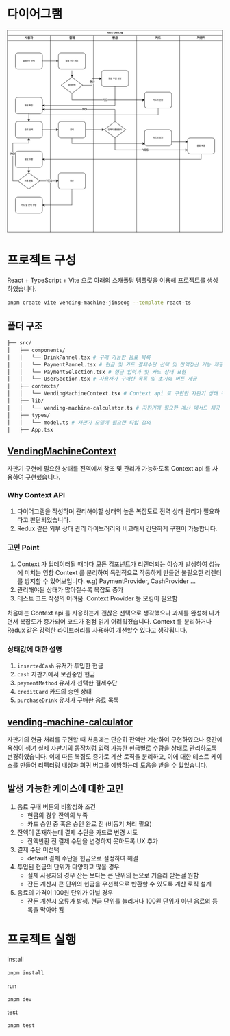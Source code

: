 # 다이어그램

![다이어그램](./assets/diagram.png)

# 프로젝트 구성

React + TypeScript + Vite 으로 아래의 스캐폴딩 템플릿을 이용해 프로젝트를 생성하였습니다.

```bash
pnpm create vite vending-machine-jinseog --template react-ts
```

## 폴더 구조

```bash
├── src/
│   ├── components/
│   │   └── DrinkPannel.tsx # 구매 가능한 음료 목록
│   │   └── PaymentPannel.tsx # 현금 및 카드 결제수단 선택 및 잔액정산 기능 제공
│   │   └── PaymentSelection.tsx # 현금 입력과 및 카드 상태 표현
│   │   └── UserSection.tsx # 사용자가 구매한 목록 및 초기화 버튼 제공
│   ├── contexts/
│   │   └── VendingMachineContext.tsx # Context api 로 구현한 자판기 상태 구현체
│   ├── lib/
│   │   └── vending-machine-calculator.ts # 자판기에 필요한 계산 메서드 제공
│   ├── types/
│   │   └── model.ts # 자판기 모델에 필요한 타입 정의
│   ├── App.tsx
```

## [VendingMachineContext](./src/contexts/VendingMachineContext.tsx)

자판기 구현에 필요한 상태를 전역에서 참조 및 관리가 가능하도록 Context api 를 사용하여 구현했습니다.

### Why Context API

1. 다이어그램을 작성하며 관리해야할 상태의 높은 복잡도로 전역 상태 관리가 필요하다고 판단되었습니다.
2. Redux 같은 외부 상태 관리 라이브러리와 비교해서 간단하게 구현이 가능합니다.

### 고민 Point

1. Context 가 업데이터될 때마다 모든 컴포넌트가 리렌더되는 이슈가 발생하여 성능에 미치는 영향
   Context 를 분리하여 독립적으로 작동하게 만들면 불필요한 리렌더를 방지할 수 있어보입니다. e.g) PaymentProvider, CashProvider ...
2. 관리해야될 상태가 많아질수록 복잡도 증가
3. 테스트 코드 작성의 어려움. Context Provider 등 모킹이 필요함

처음에는 Context api 를 사용하는게 괜찮은 선택으로 생각했으나 과제를 완성해 나가면서 복잡도가 증가되어 코드가 점점 읽기 어려워졌습니다. Context 를 분리하거나 Redux 같은 강력한 라이브러리를 사용하여 개선할수 있다고 생각됩니다.

### 상태값에 대한 설명

1. `insertedCash` 유저가 투입한 현금
2. `cash` 자판기에서 보관중인 현금
3. `paymentMethod` 유저가 선택한 결제수단
4. `creditCard` 카드의 승인 상태
5. `purchaseDrink` 유저가 구매한 음료 목록

## [vending-machine-calculator](./src/lib/vending-machine-calculator.ts)

자판기의 현금 처리를 구현할 때 처음에는 단순히 잔액만 계산하여 구현하였으나 중간에 욕심이 생겨 실제 자판기의 동작처럼 입력 가능한 현금별로 수량을 상태로 관리하도록 변경하였습니다.
이에 따른 복잡도 증가로 계산 로직을 분리하고, 이에 대한 테스트 케이스를 만들어 리펙터링 내성과 회귀 버그를 예방하는데 도움을 받을 수 있었습니다.

## 발생 가능한 케이스에 대한 고민

1. 음료 구매 버튼의 비활성화 조건
   - 현금의 경우 잔액의 부족
   - 카드 승인 중 혹은 승인 완료 전 (비동기 처리 필요)
2. 잔액이 존재하는데 결제 수단을 카드로 변경 시도
   - 잔액반환 전 결제 수단을 변경하지 못하도록 UX 추가
3. 결제 수단 미선택
   - default 결제 수단을 현금으로 설정하여 해결
4. 투입된 현금의 단위가 다양하고 많을 경우
   - 실제 사용자의 경우 잔돈 보다는 큰 단위의 돈으로 거슬러 받는걸 원함
   - 잔돈 계산시 큰 단위의 현금을 우선적으로 반환할 수 있도록 계산 로직 설계
5. 음료의 가격이 100원 단위가 아닐 경우
   - 잔돈 계산시 오류가 발생. 현금 단위를 늘리거나 100원 단위가 아닌 음료의 등록을 막아야 됨

# 프로젝트 실행

install

```bash
pnpm install
```

run

```bash
pnpm dev
```

test

```bash
pnpm test
```
